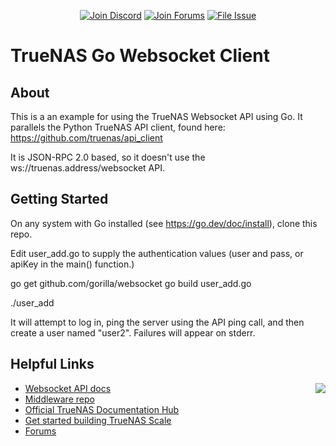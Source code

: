 <p align="center">
      <a href="https://discord.gg/Q3St5fPETd"><img alt="Join Discord" src="https://badgen.net/discord/members/Q3St5fPETd/?icon=discord&label=Join%20the%20TrueNAS%20Community" /></a>
 <a href="https://www.truenas.com/community/"><img alt="Join Forums" src="https://badgen.net/badge/Forums/Post%20Now//purple" /></a>
 <a href="https://jira.ixsystems.com"><img alt="File Issue" src="https://badgen.net/badge/Jira/File%20Issue//red?icon=jira" /></a>
</p>

# TrueNAS Go Websocket Client


## About

This is a an example for using the TrueNAS Websocket API using Go.  It parallels the Python TrueNAS API client, found here:
https://github.com/truenas/api_client

It is JSON-RPC 2.0 based, so it doesn't use the ws://truenas.address/websocket API.

## Getting Started

On any system with Go installed  (see https://go.dev/doc/install), clone this repo.

Edit user_add.go to supply the authentication values (user and pass, or apiKey in the main() function.)

go get github.com/gorilla/websocket
go build user_add.go

./user_add <TrueNAS IP or server name>

It will attempt to log in, ping the server using the API ping call, and then create a user named "user2".  Failures will appear on stderr.



## Helpful Links

<a href="https://truenas.com">
<img align="right" src="https://www.truenas.com/docs/images/TrueNAS_Open_Enterprise_Storage.png" />
</a>

- [Websocket API docs](https://www.truenas.com/docs/api/scale_websocket_api.html)
- [Middleware repo](https://github.com/truenas/middleware)
- [Official TrueNAS Documentation Hub](https://www.truenas.com/docs/)
- [Get started building TrueNAS Scale](https://github.com/truenas/scale-build)
- [Forums](https://www.truenas.com/community/)
